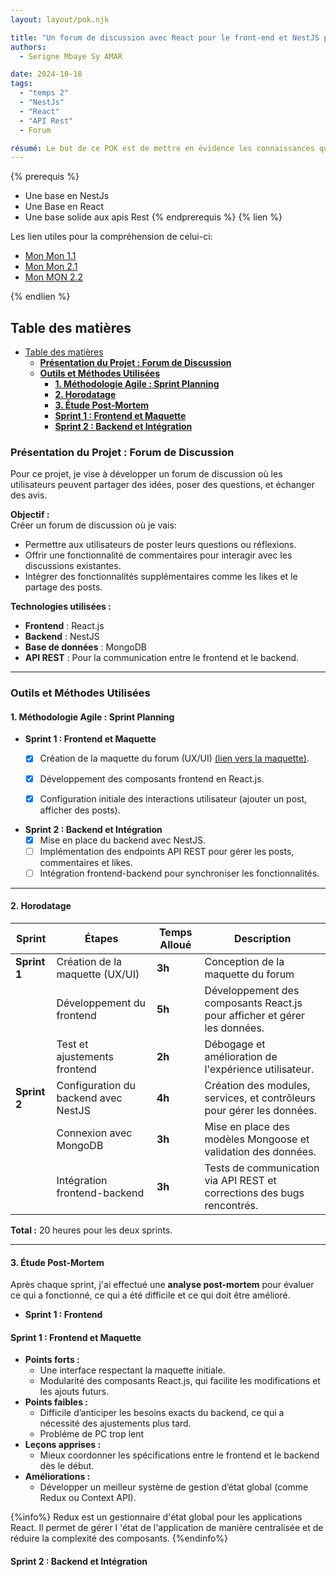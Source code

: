 ```yaml
---
layout: layout/pok.njk

title: "Un forum de discussion avec React pour le front-end et NestJS pour le back-end"
authors:
  - Serigne Mbaye Sy AMAR

date: 2024-10-18
tags: 
  - "temps 2"
  - "NestJs"
  - "React"
  - "API Rest"
  - Forum

résumé: Le but de ce POK est de mettre en évidence les connaissances que j’ai acquises durant l’ensemble de mes MONs, en créant un forum de discussion avec React comme front-end et NestJS comme back-end, en utilisant bien évidemment les API Rest pour la connexion entre les deux.
---
```


{% prerequis %}

- Une base en NestJs 
- Une Base en React 
- Une base solide aux apis Rest 
{% endprerequis %}
{% lien %}

Les lien utiles pour la compréhension de celui-ci:
- [Mon Mon 1.1](https://francoisbrucker.github.io/do-it/promos/2024-2025/Amar-Mbaye/mon/temps-1.1/)
- [Mon Mon 2.1](https://francoisbrucker.github.io/do-it/promos/2024-2025/Amar-Mbaye/mon/temps-2.1/)
- [Mon MON 2.2](https://francoisbrucker.github.io/do-it/promos/2024-2025/Amar-Mbaye/mon/temps-2.2/)

{% endlien %}

<!-- table des matieres -->
## Table des matières<a name="table-des-matières"></a>

- [Table des matières](#table-des-matières)
  - [**Présentation du Projet : Forum de Discussion**](#présentation-du-projet--forum-de-discussion)
  - [**Outils et Méthodes Utilisées**](#outils-et-méthodes-utilisées)
    - [**1. Méthodologie Agile : Sprint Planning**](#1-méthodologie-agile--sprint-planning)
    - [**2. Horodatage**](#2-horodatage)
    - [**3. Étude Post-Mortem**](#3-étude-post-mortem)
    - [**Sprint 1 : Frontend et Maquette**](#sprint-1--frontend-et-maquette)
    - [**Sprint 2 : Backend et Intégration**](#sprint-2--backend-et-intégration)


### **Présentation du Projet : Forum de Discussion**
Pour ce projet, je vise à développer un forum de discussion où les utilisateurs peuvent partager des idées, poser des questions, et échanger des avis.

**Objectif :**  
Créer un forum de discussion où je vais:  

- Permettre aux utilisateurs de poster leurs questions ou réflexions.
- Offrir une fonctionnalité de commentaires pour interagir avec les discussions existantes.
- Intégrer des fonctionnalités supplémentaires comme les likes et le partage des posts. 

**Technologies utilisées :**  
- **Frontend** : React.js  
- **Backend** : NestJS  
- **Base de données** : MongoDB  
- **API REST** : Pour la communication entre le frontend et le backend.  

---

### **Outils et Méthodes Utilisées**

#### **1. Méthodologie Agile : Sprint Planning**


- **Sprint 1 : Frontend et Maquette**  
  - [x] Création de la maquette du forum (UX/UI) [(lien vers la maquette)](https://www.figma.com/design/6EleCT87Blb4ecdAUifrFx/forum?t=404V5TOHt19Sr2Qc-1).

  - [x] Développement des composants frontend en React.js.  
  - [x] Configuration initiale des interactions utilisateur (ajouter un post, afficher des posts).  

- **Sprint 2 : Backend et Intégration**  
  - [x] Mise en place du backend avec NestJS.  
  - [ ] Implémentation des endpoints API REST pour gérer les posts, commentaires et likes.  
  - [ ] Intégration frontend-backend pour synchroniser les fonctionnalités.

---

#### **2. Horodatage**


| Sprint      | Étapes                          | Temps Alloué | Description                                                                 |
|-------------|-------------------------------------|--------------|-----------------------------------------------------------------------------|
| **Sprint 1** | Création de la maquette (UX/UI)    | **3h**       | Conception de la maquette du forum                       |
|             | Développement du frontend          | **5h**      | Développement des composants React.js pour afficher et gérer les données.   |
|             | Test et ajustements frontend       | **2h**       | Débogage et amélioration de l'expérience utilisateur.                       |
| **Sprint 2** | Configuration du backend avec NestJS | **4h**      | Création des modules, services, et contrôleurs pour gérer les données.      |
|             | Connexion avec MongoDB             | **3h**       | Mise en place des modèles Mongoose et validation des données.               |
|             | Intégration frontend-backend       | **3h**       | Tests de communication via API REST et corrections des bugs rencontrés.     |

**Total :** 20 heures pour les deux sprints.  


---

#### **3. Étude Post-Mortem**
Après chaque sprint, j'ai effectué une **analyse post-mortem** pour évaluer ce qui a fonctionné, ce qui a été difficile et ce qui doit être amélioré.

- **Sprint 1 : Frontend**


#### **Sprint 1 : Frontend et Maquette**
- **Points forts :**
  - Une interface respectant la maquette initiale.
  - Modularité des composants React.js, qui facilite les modifications et les ajouts futurs.
- **Points faibles :**
  - Difficile d’anticiper les besoins exacts du backend, ce qui a nécessité des ajustements plus tard.
  - Probléme de PC trop lent
- **Leçons apprises :**
  - Mieux coordonner les spécifications entre le frontend et le backend dès le début.
-  **Améliorations :**
    - Développer un meilleur système de gestion d’état global (comme Redux ou Context API).
  
  {%info%}
Redux est un gestionnaire d'état global pour les applications React. Il permet de gérer l 'état de l'application de manière centralisée et de réduire la complexité des composants. 
{%endinfo%}

#### **Sprint 2 : Backend et Intégration**
<!-- #### **Sprint 2 : Backend et Intégration**
- **Points forts :**
  - Les endpoints REST sont bien organisés (CRUD standardisé).

- **Points faibles :**
  - Gestion des erreurs CORS qui a ralenti l'intégration initiale.
  - Probléme de PC trop lent
  - Complexité dans la synchronisation des états entre le frontend et le backend.
- **Leçons apprises :**
  - Toujours prévoir du temps pour les tests d’intégration entre les différentes parties du projet.

  - **Améliorations :**
    - Ajouter des tests automatisés pour éviter les régressions.
  
   {% info %}
Les tests automatisés sont des scripts qui vérifient automatiquement que le code fonctionne comme prévu. Ils permettent de détecter les erreurs et les bugs rapidement et de garantir la qualité du code.
{% endinfo %}
 
 
---

### **Architecture et Fonctionnalités**

#### **1. Fonctionnalités Clés du Forum**
- **Posts** :
  - Les utilisateurs peuvent créer, lire, modifier et supprimer des posts (CRUD).
  - Les posts sont affichés avec leur titre et contenu.

- **Commentaires** :
  - Chaque post peut recevoir des commentaires.
  - Les utilisateurs peuvent ajouter .

- **Interactions** :
  - Les utilisateurs peuvent liker et partager des posts.

#### **2. Architecture du Projet**
Le projet est divisé en plusieurs couches.

- **Frontend** (React.js) :
  - Composants principaux :
    - **MainContent** : Affiche la liste des posts.
    - **Editor** : Permet à l’utilisateur de créer un post.
    - **QuestionListItem** : Gère les interactions avec un post (likes, commentaires).

- **Backend** (NestJS) :
  - Modules :
    - **PostsModule** : Gère les endpoints pour les posts.
    - **CommentsModule** : Gère les endpoints pour les commentaires.
  - Modèles Mongoose :
    - **Post** : Définit la structure d’un post dans MongoDB (titre, contenu).
    - **Comment** : Définit la structure d’un commentaire (contenu, post associé).

---

## Résultat (Sous format de video)
<!-- integrer video .mp4 --> 
<!-- <video width="100%" controls>
<source src="./Resultat.mp4" type="video/mp4">

## Sources :
{% lien %}

{% endlien %}  --> 
